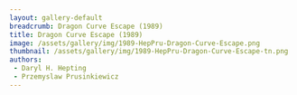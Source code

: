 ```yaml
---
layout: gallery-default
breadcrumb: Dragon Curve Escape (1989)
title: Dragon Curve Escape (1989)
image: /assets/gallery/img/1989-HepPru-Dragon-Curve-Escape.png
thumbnail: /assets/gallery/img/1989-HepPru-Dragon-Curve-Escape-tn.png
authors:
 - Daryl H. Hepting
 - Przemyslaw Prusinkiewicz
---
```

